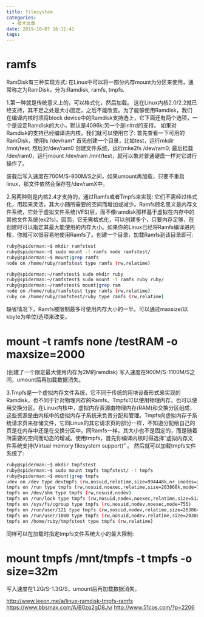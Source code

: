 ```yaml
---
title: filesystem
categories:
  - 技术文章
date: 2019-10-07 16:12:41
tags:
---
```


# ramfs
RamDisk有三种实现方式:
在Linux中可以将一部分内存mount为分区来使用，通常称之为RamDisk，分为:Ramdisk, ramfs, tmpfs.

1.第一种就是传统意义上的，可以格式化，然后加载。
这在Linux内核2.0/2.2就已经支持，其不足之处是大小固定，之后不能改变。为了能够使用Ramdisk，我们在编译内核时须将block device中的Ramdisk支持选上，它下面还有两个选项，一个是设定Ramdisk的大小，默认是4096k;另一个是initrd的支持。
如果对Ramdisk的支持已经编译进内核，我们就可以使用它了:
首先查看一下可用的RamDisk，使用ls /dev/ram*
首先创建一个目录，比如test，运行mkdir /mnt/test;
然后对/dev/ram0 创建文件系统，运行mke2fs /dev/ram0;
最后挂载 /dev/ram0，运行mount /dev/ram /mnt/test，就可以象对普通硬盘一样对它进行操作了。

 装载后写入速度在700M/S-800M/S之间，如果umount再加载，只要不重启linux，那文件依然会保存在/dev/ramX中。

2.另两种则是内核2.4才支持的，通过Ramfs或者Tmpfs来实现:
它们不需经过格式化，用起来灵活，其大小随所需要的空间而增加或减少。Ramfs顾名思义是内存文件系统，它处于虚拟文件系统(VFS)层，而不像ramdisk那样基于虚拟在内存中的其他文件系统(ex2fs)。因而，它无需格式化，可以创建多个，只要内存足够，在创建时可以指定其最大能使用的内存大小。如果你的Linux已经将Ramfs编译进内核，你就可以很容易地使用Ramfs了。创建一个目录，加载Ramfs到该目录即可:
```bash
ruby@spiderman:~$ mkdir ramfstest
ruby@spiderman:~$ sudo mount -t ramfs node ramfstest/
ruby@spiderman:~$ mount|grep ramfs
node on /home/ruby/ramfstest type ramfs (rw,relatime)

ruby@spiderman:~/ramfstest$ sudo mkdir ruby
ruby@spiderman:~/ramfstest$ sudo mount -t ramfs ruby ruby/
ruby@spiderman:~/ramfstest$ mount|grep ram
node on /home/ruby/ramfstest type ramfs (rw,relatime)
ruby on /home/ruby/ramfstest/ruby type ramfs (rw,relatime)
```
缺省情况下，Ramfs被限制最多可使用内存大小的一半。可以通过maxsize(以kbyte为单位)选项来改变。  
# mount -t ramfs none /testRAM -o maxsize=2000
 (创建了一个限定最大使用内存为2M的ramdisk)
写入速度在900M/S-1100M/S之间，umount后再加载数据消失。

3.Tmpfs是一个虚拟内存文件系统，它不同于传统的用块设备形式来实现的Ramdisk，也不同于针对物理内存的Ramfs。Tmpfs可以使用物理内存，也可以使用交换分区。在Linux内核中，虚拟内存资源由物理内存(RAM)和交换分区组成，这些资源是由内核中的虚拟内存子系统来负责分配和管理。Tmpfs向虚拟内存子系统请求页来存储文件，它同Linux的其它请求页的部分一样，不知道分配给自己的页是在内存中还是在交换分区中。同Ramfs一样，其大小也不是固定的，而是随着所需要的空间而动态的增减。使用tmpfs，首先你编译内核时得选择”虚拟内存文件系统支持(Virtual memory filesystem support)” 。
然后就可以加载tmpfs文件系统了:
```bash
ruby@spiderman:~$ mkdir tmpfstest
ruby@spiderman:~$ sudo mount tmpfs tmpfstest/ -t tmpfs
ruby@spiderman:~$ mount|grep tmpfs
udev on /dev type devtmpfs (rw,nosuid,relatime,size=994448k,nr_inodes=248612,mode=755)
tmpfs on /run type tmpfs (rw,nosuid,noexec,relatime,size=203868k,mode=755)
tmpfs on /dev/shm type tmpfs (rw,nosuid,nodev)
tmpfs on /run/lock type tmpfs (rw,nosuid,nodev,noexec,relatime,size=5120k)
tmpfs on /sys/fs/cgroup type tmpfs (ro,nosuid,nodev,noexec,mode=755)
tmpfs on /run/user/121 type tmpfs (rw,nosuid,nodev,relatime,size=203864k,mode=700,uid=121,gid=125)
tmpfs on /run/user/1000 type tmpfs (rw,nosuid,nodev,relatime,size=203864k,mode=700,uid=1000,gid=1000)
tmpfs on /home/ruby/tmpfstest type tmpfs (rw,relatime)

```
同样可以在加载时指定tmpfs文件系统大小的最大限制:
# mount tmpfs /mnt/tmpfs -t tmpfs -o size=32m
写入速度在1.2G/S-1.3G/S，umount后再加载数据消失。




http://www.leeon.me/a/linux-ramdisk-tmpfs-ramfs
https://www.bbsmax.com/A/B0zq2gD8Jv/
http://www.51cos.com/?p=2206
